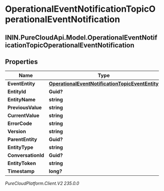 # OperationalEventNotificationTopicOperationalEventNotification

## ININ.PureCloudApi.Model.OperationalEventNotificationTopicOperationalEventNotification

## Properties

|Name | Type | Description | Notes|
|------------ | ------------- | ------------- | -------------|
| **EventEntity** | [**OperationalEventNotificationTopicEventEntity**](OperationalEventNotificationTopicEventEntity) |  | [optional] |
| **EntityId** | **Guid?** |  | [optional] |
| **EntityName** | **string** |  | [optional] |
| **PreviousValue** | **string** |  | [optional] |
| **CurrentValue** | **string** |  | [optional] |
| **ErrorCode** | **string** |  | [optional] |
| **Version** | **string** |  | [optional] |
| **ParentEntity** | **Guid?** |  | [optional] |
| **EntityType** | **string** |  | [optional] |
| **ConversationId** | **Guid?** |  | [optional] |
| **EntityToken** | **string** |  | [optional] |
| **Timestamp** | **long?** |  | [optional] |



_PureCloudPlatform.Client.V2 235.0.0_
